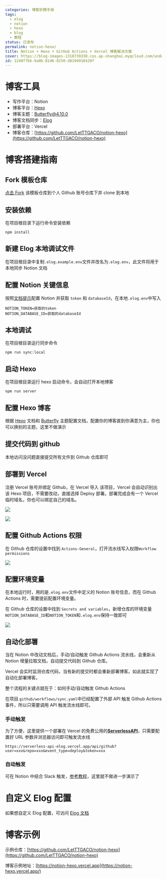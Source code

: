 ```yaml
---
categories: 博客折腾手册
tags:
  - elog
  - notion
  - hexo
  - blog
  - 教程
status: 已发布
permalink: notion-hexo/
title: Notion + Hexo + GitHub Actions + Vercel 博客解决方案
cover: https://blog-images-1318739330.cos.ap-shanghai.myqcloud.com/undefineddc3ab2f7-66cb-4a5c-91bd-0c775b8e2aa5.jpg
id: 1240f7bb-9a0b-8146-8250-d8194910420f
---
```


# 博客工具

- 写作平台：Notion
- 博客平台：[Hexo](https://hexo.io/)
- 博客主题：[Butterfly@4.10.0](https://github.com/jerryc127/hexo-theme-butterfly)
- 博客文档同步：[Elog](https://github.com/LetTTGACO/elog)
- 部署平台：Vercel
- 博客仓库：[https://github.com/LetTTGACO/notion-hexo](https://github.com/LetTTGACO/notion-hexo)

# 博客搭建指南

## Fork 模板仓库

[点击 Fork](https://github.com/elog-x/notion-hexo/fork) 该模板仓库到个人 Github 账号仓库下并 clone 到本地

## 安装依赖

在项目根目录下运行命令安装依赖

```shell
npm install
```

## 新建 Elog 本地调试文件

在项目根目录中复制`.elog.example.env`文件并改名为`.elog.env`，此文件将用于本地同步 Notion 文档

## 配置 Notion 关键信息

按照[文档提示](https://elog.1874.cool/notion/gvnxobqogetukays#notion)配置 Notion 并获取 `token` 和 `databaseId`，在本地`.elog.env`中写入

```text
NOTION_TOKEN=获取的token
NOTION_DATABASE_ID=获取的databaseId
```

## 本地调试

在项目根目录运行同步命令

```shell
npm run sync:local
```

## 启动 Hexo

在项目根目录运行 hexo 启动命令，会自动打开本地博客

```shell
npm run server
```

## 配置 Hexo 博客

根据 [Hexo](https://hexo.io/) 文档和 [Butterfly](https://github.com/jerryc127/hexo-theme-butterfly) 主题配置文档，配置你的博客直到你满意为主，你也可以换别的主题，这里不做演示

## 提交代码到 github

本地访问没问题直接提交所有文件到 Github 仓库即可

## 部署到 Vercel

注册 Vercel 账号并绑定 Github，在 Vercel 导入 该项目，Vercel 会自动识别出该 Hexo 项目，不需要改动，直接选择 Deploy 部署。部署完成会有一个 Vercel 临时域名，你也可以绑定自己的域名。

![](https://blog-images-1318739330.cos.ap-shanghai.myqcloud.com/undefined4467a32f-6a3d-4c4b-ab8c-ca3e42860df8.png)

![](https://blog-images-1318739330.cos.ap-shanghai.myqcloud.com/undefined3daedef9-b516-40e6-8c80-80bff543d62c.png)

## 配置 Github Actions 权限

在 Github 仓库的设置中找到 `Actions-General`，打开流水线写入权限`Workflow permissions`

![](https://blog-images-1318739330.cos.ap-shanghai.myqcloud.com/undefined655e63eb-9fca-4856-ad6d-9deb87907f4a.png)

## 配置环境变量

在本地运行时，用的是`.elog.env`文件中定义的 Notion 账号信息，而在 Github Actions 时，需要提前配置环境变量。

在 Github 仓库的设置中找到 `Secrets and variables`，新增仓库的环境变量`NOTION_DATABASE_ID`和`NOTION_TOKEN`和`.elog.env`保持一致即可

![](https://blog-images-1318739330.cos.ap-shanghai.myqcloud.com/undefined00308cea-f5bb-4345-bc1d-7fce622ee54a.png)

## 自动化部署

当在 Notion 中改动文档后，手动/自动触发 Github Actions 流水线，会重新从 Notion 增量拉取文档，自动提交代码到 Github 仓库。

Vercel 会实时监测仓库代码，当有新的提交时都会重新部署博客。如此就实现了自动化部署博客。

整个流程的关键点就在于：如何手动/自动触发 Github Actions

在项目.`github/workflows/sync.yaml`中已经配置了外部 API 触发 Github Actions 事件，所以只需要调用 API 触发流水线即可。

### 手动触发

为了方便，这里提供一个部署在 Vercel 的免费公用的[**ServerlessAPI**](https://github.com/elog-x/serverless-api)，只需要配置好 URL 参数并浏览器访问即可触发流水线

```shell
https://serverless-api-elog.vercel.app/api/github?user=xxx&repo=xxx&event_type=deploy&token=xxx
```

### 自动触发

可在 Notion 中结合 Slack 触发，[参考教程](https://elog.1874.cool/notion/vy55q9xwlqlsfrvk)，这里就不做进一步演示了

# 自定义 Elog 配置

如果想自定义 Elog 配置，可访问 [Elog 文档](https://elog.1874.cool/)

# 博客示例

示例仓库：[https://github.com/LetTTGACO/notion-hexo](https://github.com/LetTTGACO/notion-hexo)

博客示例地址：[https://notion-hexo.vercel.app](https://notion-hexo.vercel.app/)
